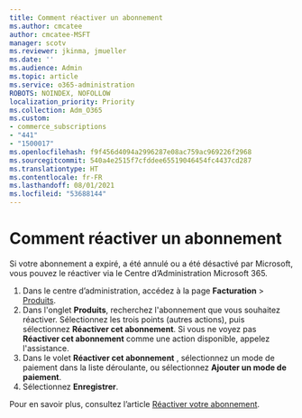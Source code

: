 ```yaml
---
title: Comment réactiver un abonnement
ms.author: cmcatee
author: cmcatee-MSFT
manager: scotv
ms.reviewer: jkinma, jmueller
ms.date: ''
ms.audience: Admin
ms.topic: article
ms.service: o365-administration
ROBOTS: NOINDEX, NOFOLLOW
localization_priority: Priority
ms.collection: Adm_O365
ms.custom:
- commerce_subscriptions
- "441"
- "1500017"
ms.openlocfilehash: f9f456d4094a2996287e08ac759ac969226f2968
ms.sourcegitcommit: 540a4e2515f7cfddee65519046454fc4437cd287
ms.translationtype: HT
ms.contentlocale: fr-FR
ms.lasthandoff: 08/01/2021
ms.locfileid: "53688144"
---
```

# <a name="how-to-reactivate-a-subscription"></a>Comment réactiver un abonnement

Si votre abonnement a expiré, a été annulé ou a été désactivé par Microsoft, vous pouvez le réactiver via le Centre d’Administration Microsoft 365.
  
1. Dans le centre d’administration, accédez à la page **Facturation** \> [Produits](https://go.microsoft.com/fwlink/p/?linkid=842054).
2. Dans l'onglet **Produits**, recherchez l'abonnement que vous souhaitez réactiver. Sélectionnez les trois points (autres actions), puis sélectionnez **Réactiver cet abonnement**.
    Si vous ne voyez pas **Réactiver cet abonnement** comme une action disponible, appelez l'assistance.
3. Dans le volet **Réactiver cet abonnement** , sélectionnez un mode de paiement dans la liste déroulante, ou sélectionnez **Ajouter un mode de paiement**.
4. Sélectionnez **Enregistrer**.

Pour en savoir plus, consultez l’article [Réactiver votre abonnement](/microsoft-365/commerce/subscriptions/reactivate-your-subscription).